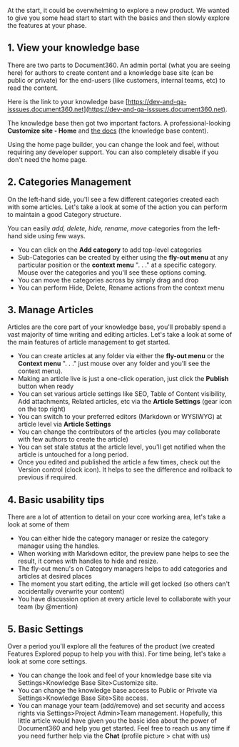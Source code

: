 At the start, it could be overwhelming to explore a new product. We wanted to give you some head start to start with the basics and then slowly explore the features at your phase. 

## 1. View your knowledge base
There are two parts to Document360. An admin portal (what you are seeing here) for authors to create content and a knowledge base site (can be public or private) for the end-users (like customers, internal teams, etc) to read the content. 

Here is the link to your knowledge base [https://dev-and-qa-isssues.document360.net](https://dev-and-qa-isssues.document360.net). 

The knowledge base then got two important factors. A professional-looking **Customize site - Home** and [the docs](https://dev-and-qa-isssues.document360.net/docs) (the knowledge base content).

Using the home page builder, you can change the look and feel, without requiring any developer support. You can also completely disable if you don't need the home page. 

## 2. Categories Management
On the left-hand side, you'll see a few different categories created each with some articles. Let's take a look at some of the action you can perform to maintain a good Category structure.

You can easily *add, delete, hide, rename, move* categories from the left-hand side using few ways. 
* You can click on the **Add category** to add top-level categories
* Sub-Categories can be created by either using the **fly-out menu** at any particular position or the **context menu** ". . ." at a specific category. Mouse over the categories and you'll see these options coming. 
* You can move the categories across by simply drag and drop
* You can perform Hide, Delete, Rename actions from the context menu

## 3. Manage Articles
Articles are the core part of your knowledge base, you'll probably spend a vast majority of time writing and editing articles. 
Let's take a look at some of the main features of article management to get started.
* You can create articles at any folder via either the **fly-out menu**  or the **Context menu** ". . ." just mouse over any folder and you'll see the context menu).
* Making an article live is just a one-click operation, just click the **Publish** button when ready
* You can set various article settings like SEO, Table of Content visibility, Add attachments, Related articles, etc via the **Article Settings** (gear icon on the top right)
* You can switch to your preferred editors (Markdown or WYSIWYG) at article level via **Article Settings** 
* You can change the contributors of the articles (you may collaborate with few authors to create the article)
* You can set stale status at the article level, you'll get notified when the article is untouched for a long period.
* Once you edited and published the article a few times, check out the Version control (clock icon). It helps to see the difference and rollback to previous if required.

## 4. Basic usability tips
There are a lot of attention to detail on your core working area, let's take a look at some of them
* You can either hide the category manager or resize the category manager using the handles.
* When working with Markdown editor, the preview pane helps to see the result, it comes with handles to hide and resize.
* The fly-out menu's on Category managers helps to add categories and articles at desired places
* The moment you start editing, the article will get locked (so others can't accidentally overwrite your content)
* You have discussion option at every article level to collaborate with your team (by @mention)

## 5. Basic Settings
Over a period you'll explore all the features of the product (we created Features Explored popup to help you with this). For time being, let's take a look at some core settings.
* You can change the look and feel of your knowledge base site via Settings>Knowledge Base Site>Customize site.
* You can change the knowledge base access to Public or Private via Settings>Knowledge Base Site>Site access.
* You can manage your team (add/remove) and set security and access rights via Settings>Project Admin>Team management.
Hopefully, this little article would have given you the basic idea about the power of Document360 and help you get started. 
Feel free to reach us any time if you need further help via the **Chat** (profile picture > chat with us)
